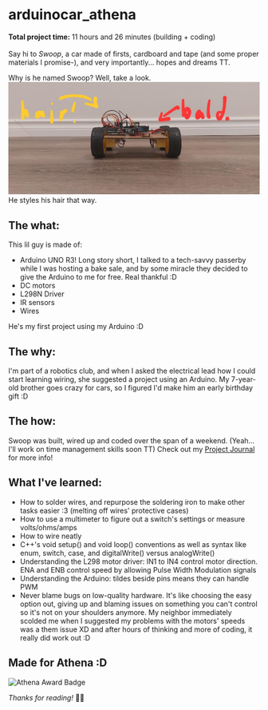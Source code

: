 # arduinocar_athena
**Total project time:** 11 hours and 26 minutes (building + coding)
<br><br>
Say hi to *Swoop*, a car made of firsts, cardboard and tape (and some proper materials I promise-), and very importantly... hopes and dreams TT.  

Why is he named Swoop? Well, take a look.  
![alt text](images/image.png)  
He styles his hair that way.  

## The what:
This lil guy is made of:
- Arduino UNO R3! Long story short, I talked to a tech-savvy passerby while I was hosting a bake sale, and by some miracle they decided to give the Arduino to me for free. Real thankful :D
- DC motors
- L298N Driver
- IR sensors
- Wires  


He's my first project using my Arduino :D  

## The why:
I'm part of a robotics club, and when I asked the electrical lead how I could start learning wiring, she suggested a project using an Arduino. My 7-year-old brother goes crazy for cars, so I figured I'd make him an early birthday gift :D  

## The how:
Swoop was built, wired up and coded over the span of a weekend. (Yeah... I'll work on time management skills soon TT) Check out my [Project Journal](JOURNAL.md) for more info!

## What I've learned:
- How to solder wires, and repurpose the soldering iron to make other tasks easier :3 (melting off wires' protective cases)  
- How to use a multimeter to figure out a switch's settings or measure volts/ohms/amps  
- How to wire neatly
- C++'s void setup() and void loop() conventions as well as syntax like enum, switch, case, and digitalWrite() versus analogWrite()
- Understanding the L298 motor driver: IN1 to IN4 control motor direction. ENA and ENB control speed by allowing Pulse Width Modulation signals
- Understanding the Arduino: tildes beside pins means they can handle PWM
- Never blame bugs on low-quality hardware. It's like choosing the easy option out, giving up and blaming issues on something you can't control so it's not on your shoulders anymore. My neighbor immediately scolded me when I suggested my problems with the motors' speeds was a them issue XD and after hours of thinking and more of coding, it really did work out :D

## Made for Athena :D 
![Athena Award Badge](https://img.shields.io/endpoint?url=https%3A%2F%2Faward.athena.hackclub.com%2Fapi%2Fbadge)  




*Thanks for reading!* 🩷💛